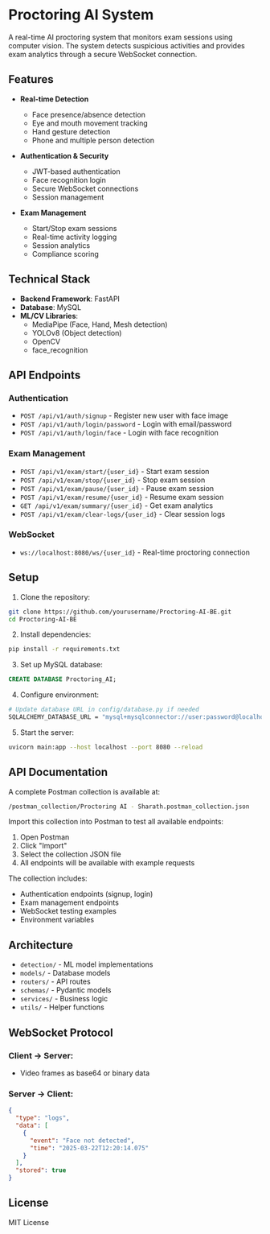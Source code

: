 # Proctoring AI System

A real-time AI proctoring system that monitors exam sessions using computer vision. The system detects suspicious activities and provides exam analytics through a secure WebSocket connection.

## Features

- **Real-time Detection**
  - Face presence/absence detection
  - Eye and mouth movement tracking
  - Hand gesture detection
  - Phone and multiple person detection

- **Authentication & Security**
  - JWT-based authentication
  - Face recognition login
  - Secure WebSocket connections
  - Session management

- **Exam Management**
  - Start/Stop exam sessions
  - Real-time activity logging
  - Session analytics
  - Compliance scoring

## Technical Stack

- **Backend Framework**: FastAPI
- **Database**: MySQL
- **ML/CV Libraries**:
  - MediaPipe (Face, Hand, Mesh detection)
  - YOLOv8 (Object detection)
  - OpenCV
  - face_recognition

## API Endpoints

### Authentication
- `POST /api/v1/auth/signup` - Register new user with face image
- `POST /api/v1/auth/login/password` - Login with email/password
- `POST /api/v1/auth/login/face` - Login with face recognition

### Exam Management
- `POST /api/v1/exam/start/{user_id}` - Start exam session
- `POST /api/v1/exam/stop/{user_id}` - Stop exam session
- `POST /api/v1/exam/pause/{user_id}` - Pause exam session
- `POST /api/v1/exam/resume/{user_id}` - Resume exam session
- `GET /api/v1/exam/summary/{user_id}` - Get exam analytics
- `POST /api/v1/exam/clear-logs/{user_id}` - Clear session logs

### WebSocket
- `ws://localhost:8080/ws/{user_id}` - Real-time proctoring connection

## Setup

1. Clone the repository:
```bash
git clone https://github.com/yourusername/Proctoring-AI-BE.git
cd Proctoring-AI-BE
```

2. Install dependencies:
```bash
pip install -r requirements.txt
```

3. Set up MySQL database:
```sql
CREATE DATABASE Proctoring_AI;
```

4. Configure environment:
```bash
# Update database URL in config/database.py if needed
SQLALCHEMY_DATABASE_URL = "mysql+mysqlconnector://user:password@localhost/Proctoring_AI"
```

5. Start the server:
```bash
uvicorn main:app --host localhost --port 8080 --reload
```

## API Documentation

A complete Postman collection is available at:
```bash
/postman_collection/Proctoring AI - Sharath.postman_collection.json
```

Import this collection into Postman to test all available endpoints:
1. Open Postman
2. Click "Import"
3. Select the collection JSON file
4. All endpoints will be available with example requests

The collection includes:
- Authentication endpoints (signup, login)
- Exam management endpoints
- WebSocket testing examples
- Environment variables

## Architecture

- `detection/` - ML model implementations
- `models/` - Database models
- `routers/` - API routes
- `schemas/` - Pydantic models
- `services/` - Business logic
- `utils/` - Helper functions

## WebSocket Protocol

### Client -> Server:
- Video frames as base64 or binary data

### Server -> Client:
```json
{
  "type": "logs",
  "data": [
    {
      "event": "Face not detected",
      "time": "2025-03-22T12:20:14.075"
    }
  ],
  "stored": true
}
```

## License

MIT License
